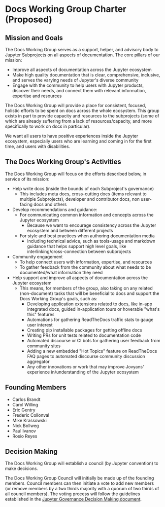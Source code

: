 # Docs Working Group Charter (Proposed)

## Mission and Goals

The Docs Working Group serves as a support, helper, and advisory body to Jupyter Subprojects on all aspects of documentation. The core pillars of our mission:

- Improve all aspects of documentation across the Jupyter ecosystem
- Make high quality documentation that is clear, comprehensive, inclusive, and serves the varying needs of Jupyter's diverse community
- Engage with the community to help users with Jupyter products, discover their needs, and connect them with relevant information, expertise and resources

The Docs Working Group will provide a place for consistent, focused, holistic efforts to be spent on docs across the whole ecosystem. This group exists in part to provide capacity and resources to the subprojects (some of which are already suffering from a lack of resources/capacity, and more specifically to work on docs in particular).

We want all users to have positive experiences inside the Jupyter ecosystem, especially users who are learning and coming in for the first time, and users with disabilities.

## The Docs Working Group's Activities

The Docs Working Group will focus on the efforts described below, in service of its mission:

- Help write docs (inside the bounds of each Subproject's governance)
    - This includes meta docs, cross-cutting docs (items relevant to multiple Subprojects), developer and contributor docs, non user-facing docs and others
- Develop recommendations and guidance:
	- For communicating common information and concepts across the Jupyter ecosystem
        - Because we want to encourage consistency across the Jupyter ecosystem and between different projects
	- For style and best practices when authoring documentation media
        - Including technical advice, such as tools-usage and markdown guidance that helps support high level goals, like interlinking/cross-connection between subprojects
- Community engagement
	- To help connect users with information, expertise, and resources
	- To gather feedback from the community about what needs to be documented/what information they need
- Help support and improve all aspects of documentation across the Jupyter ecosystem
	- This means, for members of the group, also taking on any related (non-document) tasks that will be beneficial to docs and support the Docs Working Group's goals, such as:
        - Developing application extensions related to docs, like in-app integrated docs, guided in-application tours or hoverable "what's this" features
        - Automations for gathering ReadTheDocs traffic stats to gauge user interest
        - Creating pip installable packages for getting offline docs
        - Writing PRs for unit tests related to documentation code
        - Automated discourse or CI bots for gathering user feedback from community sites
        - Adding a new embedded "Hot Topics" feature on ReadTheDocs FAQ pages to automated discourse community discussion aggregator
        - Any other innovations or work that may improve Jovyans' experience in/understanding of the Jupyter ecosystem

## Founding Members

- Carlos Brandt
- Carol Willing
- Eric Gentry
- Frederic Collonval
- Mike Krassowski
- Nick Bollweg
- Paul Ivanov
- Rosio Reyes

## Decision Making

The Docs Working Group will establish a council (by Jupyter convention) to make decisions.

The Docs Working Group Council will initially be made up of the founding members. Council members can then initiate a vote to add new members (or remove members by a two thirds majority with a quorum of two thirds of all council members). The voting process will follow the guidelines established in the [Jupyter Governance Decision Making document](https://jupyter.org/governance/decision_making.html).
